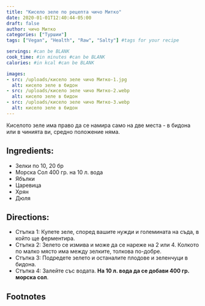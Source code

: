 ```yaml
---
title: "Кисело зеле по рецепта чичо Митко"
date: 2020-01-01T12:40:44-05:00
draft: false
author: чичо Митко
categories: ["Туршии"]
tags: ["Vegan", "Health", "Raw", "Salty"] #tags for your recipe

servings: #can be BLANK
cook_time: #in minutes #can be BLANK
calories: #in kcal #can be BLANK

images:
- src: /uploads/кисело зеле чичо Митко-1.jpg
  alt: кисело зеле в бидон
- src: /uploads/кисело зеле чичо Митко-2.webp
  alt: кисело зеле в бидон
- src: /uploads/кисело зеле чичо Митко-3.webp
  alt: кисело зеле в бидон
---
```

Киселото зеле има право да се намира само на две места - в бидона или в чинията ви, средно положение няма.
<!--more-->
## Ingredients:
- Зелки по 10, 20 бр
- Морска Сол 400 гр. на 10 л. вода
- Ябълки
- Царевица
- Хрян
- Дюля

## Directions:
- Стъпка 1: Купете зеле, според вашите нужди и големината на съда, в който ще ферментира.
- Стъпка 2: Зелето се измива и може да се нареже на 2 или 4. Колкото по малко място има между зелките, толкова по-добре.
- Стъпка 3: Подредете зелето и останалите плодове и зеленчуци в бидона.
- Стъпка 4: Залейте със водата. **На 10 л. вода да се добави 400 гр. морска сол**.

## Footnotes
